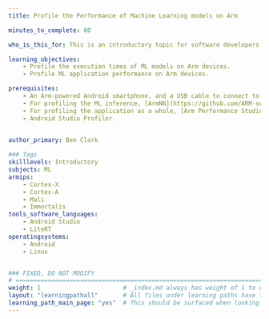 ```yaml
---
title: Profile the Performance of Machine Learning models on Arm

minutes_to_complete: 60

who_is_this_for: This is an introductory topic for software developers who want to learn how to profile the performance of Machine Learning (ML) models running on Arm devices.

learning_objectives: 
    - Profile the execution times of ML models on Arm devices.
    - Profile ML application performance on Arm devices.

prerequisites:
    - An Arm-powered Android smartphone, and a USB cable to connect to it.
    - For profiling the ML inference, [ArmNN](https://github.com/ARM-software/armnn/releases)'s ExecuteNetwork.
    - For profiling the application as a whole, [Arm Performance Studio](https://developer.arm.com/Tools%20and%20Software/Arm%20Performance%20Studio)'s Streamline.
    - Android Studio Profiler.
  

author_primary: Ben Clark

### Tags
skilllevels: Introductory
subjects: ML
armips:
    - Cortex-X
    - Cortex-A
    - Mali
    - Immortalis
tools_software_languages:
    - Android Studio
    - LiteRT
operatingsystems:
    - Android
    - Linux


### FIXED, DO NOT MODIFY
# ================================================================================
weight: 1                       # _index.md always has weight of 1 to order correctly
layout: "learningpathall"       # All files under learning paths have this same wrapper
learning_path_main_page: "yes"  # This should be surfaced when looking for related content. Only set for _index.md of learning path content.
---
```

